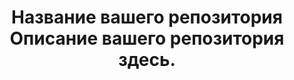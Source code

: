 <h1 align="center">
  <b>Название вашего репозитория</b><br>
  Описание вашего репозитория здесь.
</h1>
